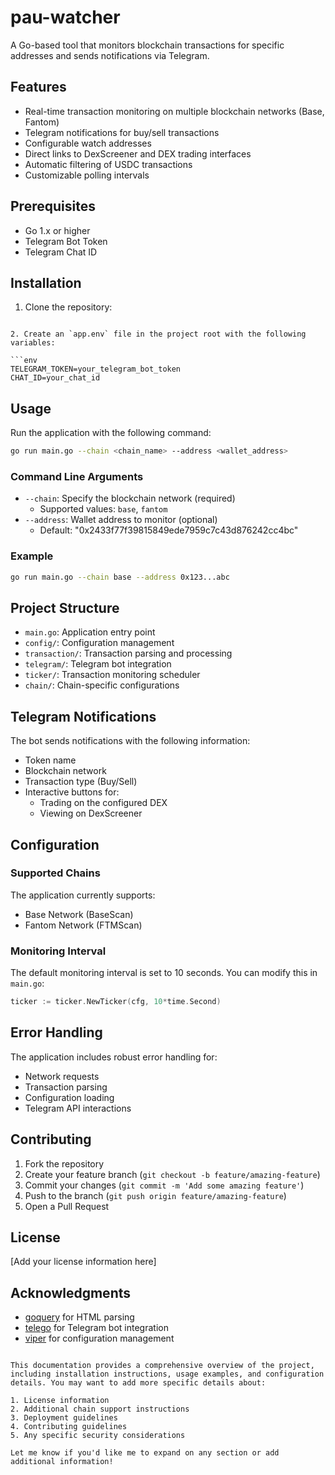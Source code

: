 # pau-watcher

A Go-based tool that monitors blockchain transactions for specific addresses and sends notifications via Telegram.

## Features

- Real-time transaction monitoring on multiple blockchain networks (Base, Fantom)
- Telegram notifications for buy/sell transactions
- Configurable watch addresses
- Direct links to DexScreener and DEX trading interfaces
- Automatic filtering of USDC transactions
- Customizable polling intervals

## Prerequisites

- Go 1.x or higher
- Telegram Bot Token
- Telegram Chat ID

## Installation

1. Clone the repository:

```

2. Create an `app.env` file in the project root with the following variables:

```env
TELEGRAM_TOKEN=your_telegram_bot_token
CHAT_ID=your_chat_id
```

## Usage

Run the application with the following command:

```bash
go run main.go --chain <chain_name> --address <wallet_address>
```

### Command Line Arguments

- `--chain`: Specify the blockchain network (required)
  - Supported values: `base`, `fantom`
- `--address`: Wallet address to monitor (optional)
  - Default: "0x2433f77f39815849ede7959c7c43d876242cc4bc"

### Example

```bash
go run main.go --chain base --address 0x123...abc
```

## Project Structure

- `main.go`: Application entry point
- `config/`: Configuration management
- `transaction/`: Transaction parsing and processing
- `telegram/`: Telegram bot integration
- `ticker/`: Transaction monitoring scheduler
- `chain/`: Chain-specific configurations

## Telegram Notifications

The bot sends notifications with the following information:
- Token name
- Blockchain network
- Transaction type (Buy/Sell)
- Interactive buttons for:
  - Trading on the configured DEX
  - Viewing on DexScreener

## Configuration

### Supported Chains

The application currently supports:
- Base Network (BaseScan)
- Fantom Network (FTMScan)

### Monitoring Interval

The default monitoring interval is set to 10 seconds. You can modify this in `main.go`:

```go
ticker := ticker.NewTicker(cfg, 10*time.Second)
```

## Error Handling

The application includes robust error handling for:
- Network requests
- Transaction parsing
- Configuration loading
- Telegram API interactions

## Contributing

1. Fork the repository
2. Create your feature branch (`git checkout -b feature/amazing-feature`)
3. Commit your changes (`git commit -m 'Add some amazing feature'`)
4. Push to the branch (`git push origin feature/amazing-feature`)
5. Open a Pull Request

## License

[Add your license information here]

## Acknowledgments

- [goquery](https://github.com/PuerkitoBio/goquery) for HTML parsing
- [telego](https://github.com/mymmrac/telego) for Telegram bot integration
- [viper](https://github.com/spf13/viper) for configuration management
```

This documentation provides a comprehensive overview of the project, including installation instructions, usage examples, and configuration details. You may want to add more specific details about:

1. License information
2. Additional chain support instructions
3. Deployment guidelines
4. Contributing guidelines
5. Any specific security considerations

Let me know if you'd like me to expand on any section or add additional information!
